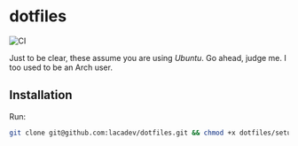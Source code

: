 # dotfiles

![CI](https://github.com/lacadev/dotfiles/workflows/test/badge.svg?branch=master)

Just to be clear, these assume you are using *Ubuntu*. Go ahead, judge me. I too used to be an Arch user.

## Installation
Run:
```bash
git clone git@github.com:lacadev/dotfiles.git && chmod +x dotfiles/setup.sh && dotfiles/setup.sh
```
